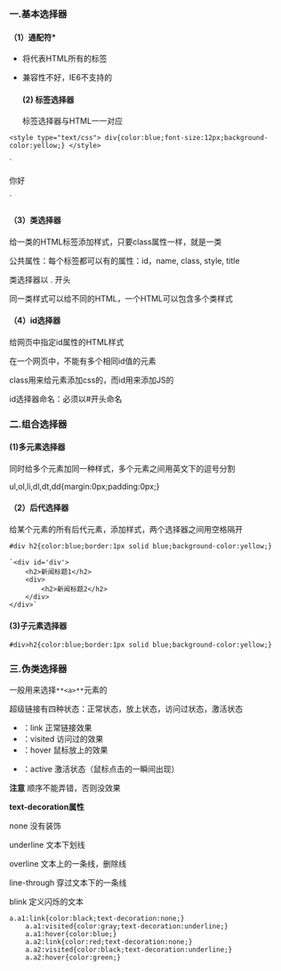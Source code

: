 ### 一.基本选择器

#### （1）通配符*

+ 将代表HTML所有的标签

+ 兼容性不好，IE6不支持的

  

  #### (2) 标签选择器

  标签选择器与HTML一一对应

`<style type="text/css">
div{color:blue;font-size:12px;background-color:yellow;}
</style>`

`<div class="div">
你好
</div>`

#### （3）类选择器

给一类的HTML标签添加样式，只要class属性一样，就是一类

公共属性：每个标签都可以有的属性：id，name, class, style, title

类选择器以 . 开头

同一类样式可以给不同的HTML，一个HTML可以包含多个类样式

#### （4）id选择器

给网页中指定id属性的HTML样式

在一个网页中，不能有多个相同id值的元素

class用来给元素添加css的，而id用来添加JS的

id选择器命名：必须以#开头命名

### 二.组合选择器

#### (1)多元素选择器

同时给多个元素加同一种样式，多个元素之间用英文下的逗号分割

ul,ol,li,dl,dt,dd{margin:0px;padding:0px;}

#### （2）后代选择器

给某个元素的所有后代元素，添加样式，两个选择器之间用空格隔开

```html
#div h2{color:blue;border:1px solid blue;background-color:yellow;}
```

```
`<div id='div'>
	<h2>新闻标题1</h2>
	<div>
		<h2>新闻标题2</h2>
	</div>
</div>`
```

#### (3)子元素选择器

```
#div>h2{color:blue;border:1px solid blue;background-color:yellow;}
```

### 三.伪类选择器

一般用来选择`**<a>**`元素的

超级链接有四种状态：正常状态，放上状态，访问过状态，激活状态

- ：link 正常链接效果
- ：visited 访问过的效果
- ：hover 鼠标放上的效果

+ ：active 激活状态（鼠标点击的一瞬间出现）

**注意** 顺序不能弄错，否则没效果

**text-decoration属性**

none 没有装饰

underline 文本下划线

overline 文本上的一条线，删除线

line-through 穿过文本下的一条线

blink 定义闪烁的文本

```
a.a1:link{color:black;text-decoration:none;}
	a.a1:visited{color:gray;text-decoration:underline;}
	a.a1:hover{color:blue;}
	a.a2:link{color:red;text-decoration:none;}
	a.a2:visited{color:black;text-decoration:underline;}
	a.a2:hover{color:green;}
```



